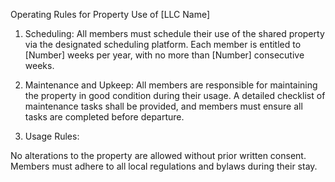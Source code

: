 Operating Rules for Property Use of [LLC Name]

1. Scheduling:
All members must schedule their use of the shared property via the designated scheduling platform. Each member is entitled to [Number] weeks per year, with no more than [Number] consecutive weeks.

2. Maintenance and Upkeep:
All members are responsible for maintaining the property in good condition during their usage. A detailed checklist of maintenance tasks shall be provided, and members must ensure all tasks are completed before departure.

3. Usage Rules:

No alterations to the property are allowed without prior written consent.
Members must adhere to all local regulations and bylaws during their stay.
